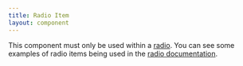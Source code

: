 ```yaml
---
title: Radio Item
layout: component
---
```


This component must only be used within a [radio](/docs/components/radio). You can see some examples of radio items being used in the [radio documentation](/docs/components/radio).
